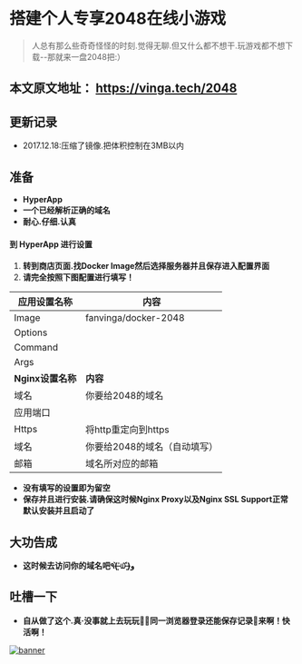 # 搭建个人专享2048在线小游戏

> 人总有那么些奇奇怪怪的时刻.觉得无聊.但又什么都不想干.玩游戏都不想下载--那就来一盘2048把:）

## 本文原文地址： https://vinga.tech/2048

## 更新记录

- 2017.12.18:压缩了镜像.把体积控制在3MB以内

## 准备

- **HyperApp**
- **一个已经解析正确的域名**
- **耐心.仔细.认真**

#### 到 HyperApp 进行设置

1. **转到商店页面.找Docker Image然后选择服务器并且保存进入配置界面**
2. **请完全按照下图配置进行填写！**

| 应用设置名称      | 内容                         |
| ----------------- | ---------------------------- |
| Image             | fanvinga/docker-2048         |
| Options           |                              |
| Command           |                              |
| Args              |                              |
| **Nginx设置名称** | **内容**                     |
| 域名              | 你要给2048的域名             |
| 应用端口          |                              |
| Https             | 将http重定向到https          |
| 域名              | 你要给2048的域名（自动填写） |
| 邮箱              | 域名所对应的邮箱             |

- **没有填写的设置即为留空**
- **保存并且进行安装.请确保这时候Nginx Proxy以及Nginx SSL Support正常默认安装并且启动了**

## 大功告成

- **这时候去访问你的域名吧٩(˃̶͈̀௰˂̶͈́)و**

## 吐槽一下

- **自从做了这个.真·没事就上去玩玩🤦‍♂️同一浏览器登录还能保存记录🌝来啊！快活啊！**

<a href="https://vinga.tech"><img src="https://d.unlimit.fun/design/banner.png" alt="banner" target="_blank"></a>